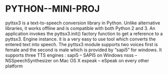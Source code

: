 # PYTHON--MINI-PROJ
pyttsx3 is a text-to-speech conversion library in Python. Unlike alternative libraries, it works offline and is compatible with both Python 2 and 3. An application invokes the pyttsx3.init() factory function to get a reference to a pyttsx3. Engine instance. it is a very easy to use tool which converts the entered text into speech. The pyttsx3 module supports two voices first is female and the second is male which is provided by “sapi5” for windows. It supports three TTS engines :  sapi5 – SAPI5 on Windows nsss – NSSpeechSynthesizer on Mac OS X espeak – eSpeak on every other platform
